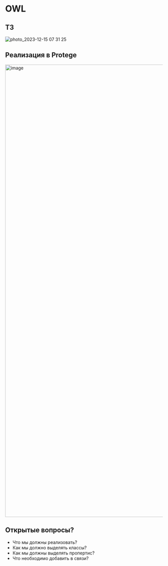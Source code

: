 # OWL 

## ТЗ

![photo_2023-12-15 07 31 25](https://github.com/AndreevAA/bmstu-iu7-ai/assets/58621780/dc48b5fd-8b79-4071-8fec-4af70387376e)

## Реализация в Protege

<img width="1440" alt="image" src="https://github.com/AndreevAA/bmstu-iu7-ai/assets/58621780/8366bb49-b989-4e2b-b922-849c74bf9e7a">

## Открытые вопросы?

- Что мы должны реализовать?
- Как мы должно выделять классы?
- Как мы должны выделять пропертис?
- Что необходимо добавить в связи?
